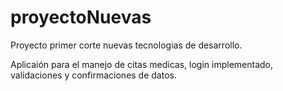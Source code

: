 # proyectoNuevas
Proyecto primer corte nuevas tecnologias de desarrollo.

Aplicaión para el manejo de citas medicas, login implementado, validaciones y confirmaciones
 de datos.
